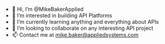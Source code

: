 - 👋 Hi, I’m @MikeBakerApplied
- 👀 I’m interested in building API Platforms
- 🌱 I’m currently learning anything and everything about APIs
- 💞️ I’m looking to collaborate on any interesting API project
- 📫 Contact me at mike.baker@appliedsystems.com

<!---
MikeBakerApplied/MikeBakerApplied is a ✨ special ✨ repository because its `README.md` (this file) appears on your GitHub profile.
You can click the Preview link to take a look at your changes.
--->

